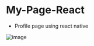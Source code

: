 # My-Page-React

- Profile page using react native

![image](https://user-images.githubusercontent.com/90220756/172506228-22454952-65a5-4839-aa93-74d096520437.png)
